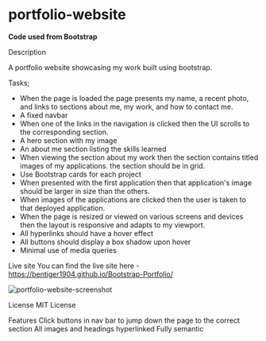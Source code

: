 # portfolio-website

**Code used from Bootstrap**

Description

A portfolio website showcasing my work built using bootstrap.

Tasks;

- When the page is loaded the page presents my name, a recent photo, and links to sections about me, my work, and how to contact me.
- A fixed navbar
- When one of the links in the navigation is clicked then the UI scrolls to the corresponding section.
- A hero section with my image
- An about me section listing the skills learned
- When viewing the section about my work then the section contains titled images of my applications. the section should be in grid.
- Use Bootstrap cards for each project
- When presented with the first application then that application's image should be larger in size than the others.
- When images of the applications are clicked then the user is taken to that deployed application.
- When the page is resized or viewed on various screens and devices then the layout is responsive and adapts to my viewport.
- All hyperlinks should have a hover effect
- All buttons should display a box shadow upon hover
- Minimal use of media queries

Live site You can find the live site here - https://bentiger1904.github.io/Bootstrap-Portfolio/

![portfolio-website-screenshot](https://github.com/bentiger1904/Bootstrap-Portfolio/assets/150267998/f541da60-8ac1-40fa-bb85-73d970514804)

License MIT License

Features Click buttons in nav bar to jump down the page to the correct section All images and headings hyperlinked Fully semantic
